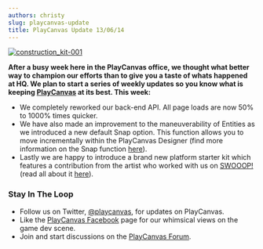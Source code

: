 ```yaml
---
authors: christy
slug: playcanvas-update
title: PlayCanvas Update 13/06/14
---
```


[![construction_kit-001](/img/construction_kit-001.jpg)](/img/construction_kit-001.jpg)

**After a busy week here in the PlayCanvas office, we thought what better way to champion our efforts than to give you a taste of whats happened at HQ. We plan to start a series of weekly updates so you know what is keeping [PlayCanvas](https://playcanvas.com/) at its best. This week:**

- We completely reworked our back-end API. All page loads are now 50% to 1000% times quicker.
- We have also made an improvement to the maneuverability of Entities as we introduced a new default Snap option. This function allows you to move incrementally within the PlayCanvas Designer (find more information on the Snap function [here](https://blog.playcanvas.com/snappy-new-update/)).
- Lastly we are happy to introduce a brand new platform starter kit which features a contribution from the artist who worked with us on [SWOOOP!](http://swooop.playcanvas.com/) (read all about it [here](https://blog.playcanvas.com/platform-game-starter-kit/)).

### Stay In The Loop

- Follow us on Twitter, [@playcanvas](https://twitter.com/playcanvas), for updates on PlayCanvas.
- Like the [PlayCanvas Facebook](https://facebook.com/playcanvas) page for our whimsical views on the game dev scene.
- Join and start discussions on the [PlayCanvas Forum](https://forum.playcanvas.com/).
